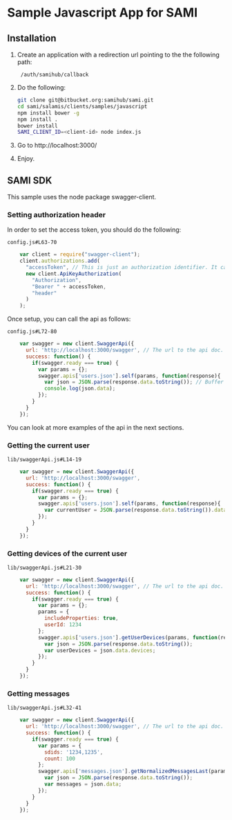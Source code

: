# Sample Javascript App for SAMI

## Installation

1. Create an application with a redirection url pointing to the the following path:

        /auth/samihub/callback

2. Do the following:

    ```sh
    git clone git@bitbucket.org:samihub/sami.git
    cd sami/salamis/clients/samples/javascript
    npm install bower -g
    npm install .
    bower install
    SAMI_CLIENT_ID=<client-id> node index.js
    ```
3. Go to http://localhost:3000/
4. Enjoy.

## SAMI SDK

This sample uses the node package swagger-client.

### Setting authorization header
In order to set the access token, you should do the following:
```
config.js#L63-70
```
```javascript
    var client = require("swagger-client");
    client.authorizations.add(
      "accessToken", // This is just an authorization identifier. It can be anything.
      new client.ApiKeyAuthorization(
        "Authorization",
        "Bearer " + accessToken,
        "header"
      )
    );
```
Once setup, you can call the api as follows:
```
config.js#L72-80
```
```javascript
    var swagger = new client.SwaggerApi({
      url: 'http://localhost:3000/swagger', // The url to the api doc.
      success: function() {
        if(swagger.ready === true) {
          var params = {};
          swagger.apis['users.json'].self(params, function(response){
            var json = JSON.parse(response.data.toString()); // Buffer of data to string
            console.log(json.data);
          });
        }
      }
    });
```
You can look at more examples of the api in the next sections.

### Getting the current user
```
lib/swaggerApi.js#L14-19
```
```javascript
    var swagger = new client.SwaggerApi({
      url: 'http://localhost:3000/swagger',
      success: function() {
        if(swagger.ready === true) {
          var params = {};
          swagger.apis['users.json'].self(params, function(response){
            var currentUser = JSON.parse(response.data.toString()).data;
          });
        }
      }
    });
```

### Getting devices of the current user
```
lib/swaggerApi.js#L21-30
```
```javascript
    var swagger = new client.SwaggerApi({
      url: 'http://localhost:3000/swagger', // The url to the api doc.
      success: function() {
        if(swagger.ready === true) {
          var params = {};
          params = {
            includeProperties: true,
            userId: 1234
          };
          swagger.apis['users.json'].getUserDevices(params, function(response){
            var json = JSON.parse(response.data.toString());
            var userDevices = json.data.devices;
          });
        }
      }
    });
```

### Getting messages
```
lib/swaggerApi.js#L32-41
```
```javascript
    var swagger = new client.SwaggerApi({
      url: 'http://localhost:3000/swagger', // The url to the api doc.
      success: function() {
        if(swagger.ready === true) {
          var params = {
            sdids: '1234,1235',
            count: 100
          };
          swagger.apis['messages.json'].getNormalizedMessagesLast(params, function(response){
            var json = JSON.parse(response.data.toString());
            var messages = json.data;
          });
        }
      }
    });
```
